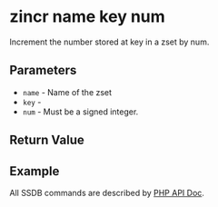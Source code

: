 # zincr name key num

Increment the number stored at key in a zset by num.

## Parameters

* `name` - Name of the zset
* `key` -
* `num` - Must be a signed integer.

## Return Value

## Example

All SSDB commands are described by [PHP API Doc](https://ssdb.io/docs/php/).

